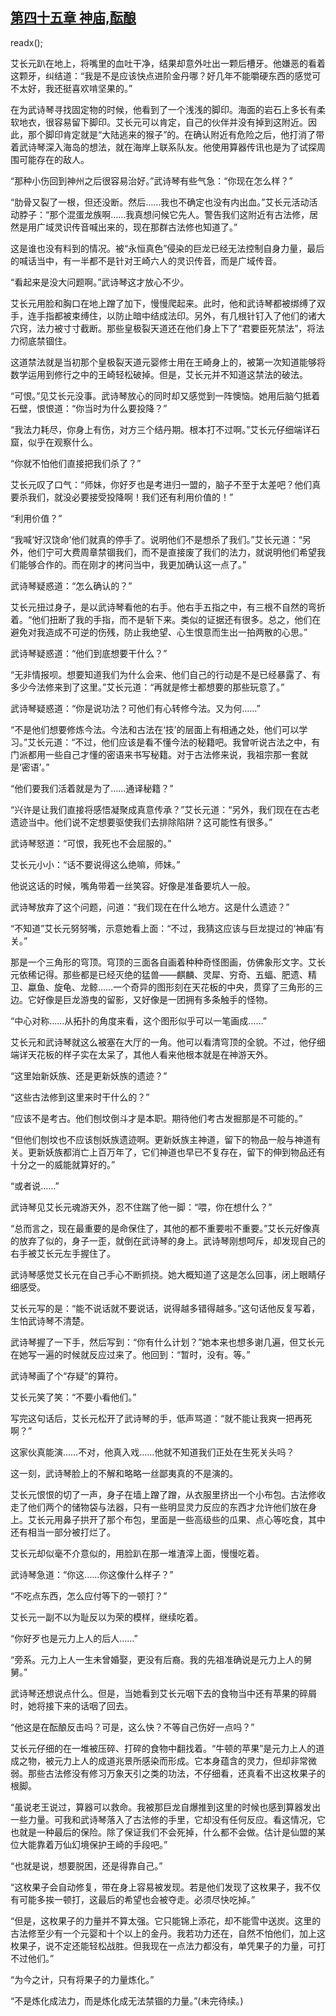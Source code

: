 ## [第四十五章 神庙,酝酿](https://www.xxbiquge.com/11_11207/9026704.html)
readx();

  艾长元趴在地上，将嘴里的血吐干净，结果却意外吐出一颗后槽牙。他嫌恶的看着这颗牙，纠结道：“我是不是应该快点进阶金丹哪？好几年不能嚼硬东西的感觉可不太好，我还挺喜欢啃坚果的。”

  在为武诗琴寻找固定物的时候，他看到了一个浅浅的脚印。海面的岩石上多长有柔软地衣，很容易留下脚印。艾长元可以肯定，自己的伙伴并没有掉到这附近。因此，那个脚印肯定就是“大陆逃来的猴子”的。在确认附近有危险之后，他打消了带着武诗琴深入海岛的想法，就在海岸上联系队友。他使用算器传讯也是为了试探周围可能存在的敌人。

  “那种小伤回到神州之后很容易治好。”武诗琴有些气急：“你现在怎么样？”

  “肋骨又裂了一根，但还没断。然后……我也不确定也没有内出血。”艾长元活动活动脖子：“那个混蛋龙族啊……我真想问候它先人。警告我们这附近有古法修，居然是用广域灵识传音喊出来的，现在那群古法修也知道了。”

  这是谁也没有料到的情况。被“永恒真色”侵染的巨龙已经无法控制自身力量，最后的喊话当中，有一半都不是针对王崎六人的灵识传音，而是广域传音。

  “看起来是没大问题啊。”武诗琴这才放心不少。

  艾长元用脸和胸口在地上蹭了加下，慢慢爬起来。此时，他和武诗琴都被绑缚了双手，连手指都被束缚住，以防止暗中结成法印。另外，有几根针钉入了他们的诸大穴窍，法力被寸寸截断。那些皇极裂天道还在他们身上下了“君要臣死禁法”，将法力彻底禁锢住。

  这道禁法就是当初那个皇极裂天道元婴修士用在王崎身上的，被第一次知道能够将数学运用到修行之中的王崎轻松破掉。但是，艾长元并不知道这禁法的破法。

  “可恨。”见艾长元没事。武诗琴放心的同时却又感觉到一阵懊恼。她用后脑勺抵着石壁，恨恨道：“你当时为什么要投降？”

  “我法力耗尽，你身上有伤，对方三个结丹期。根本打不过啊。”艾长元仔细端详石窟，似乎在观察什么。

  “你就不怕他们直接把我们杀了？”

  艾长元叹了口气：“师妹，你好歹也是考进归一盟的，脑子不至于太差吧？他们真要杀我们，就没必要接受投降啊！我们还有利用价值的！”

  “利用价值？”

  “我喊‘好汉饶命’他们就真的停手了。说明他们不是想杀了我们。”艾长元道：“另外，他们宁可大费周章禁锢我们，而不是直接废了我们的法力，就说明他们希望我们能够合作的。而在刚才的拷问当中，我更加确认这一点了。”

  武诗琴疑惑道：“怎么确认的？”

  艾长元扭过身子，是以武诗琴看他的右手。他右手五指之中，有三根不自然的弯折着。“他们扭断了我的手指，而不是斩下来。类似的证据还有很多。总之，他们在避免对我造成不可逆的伤残，防止我绝望、心生恨意而生出一拍两散的心思。”

  武诗琴疑惑道：“他们到底想要干什么？”

  “无非情报呗。想要知道我们为什么会来、他们自己的行动是不是已经暴露了、有多少今法修来到了这里。”艾长元道：“再就是修士都想要的那些玩意了。”

  武诗琴疑惑道：“你是说功法？可他们有心转修今法。又为何……”

  “不是他们想要修炼今法。今法和古法在‘技’的层面上有相通之处，他们可以学习。”艾长元道：“不过，他们应该是看不懂今法的秘籍吧。我曾听说古法之中，有门派都用一些自己才懂的密语来书写秘籍。对于古法修来说，我祖宗那一套就是‘密语’。”

  “他们要我们活着就是为了……通译秘籍？”

  “兴许是让我们直接将感悟凝聚成真意传承？”艾长元道：“另外，我们现在在古老遗迹当中。他们说不定想要驱使我们去排除陷阱？这可能性有很多。”

  武诗琴怒道：“可恨，我死也不会屈服的。”

  艾长元小小：“话不要说得这么绝嘛，师妹。”

  他说这话的时候，嘴角带着一丝笑容。好像是准备要坑人一般。

  武诗琴放弃了这个问题，问道：“我们现在在什么地方。这是什么遗迹？”

  “不知道”艾长元努努嘴，示意她看上面：“不过，我猜这应该与巨龙提过的‘神庙’有关。”

  那是一个三角形的穹顶。穹顶的三面各自画着种种奇怪图画，仿佛象形文字。艾长元依稀记得。那些都是已经灭绝的猛兽——麒麟、灵犀、穷奇、五蝠、肥遗、精卫、蠃鱼、旋龟、龙鲸……一个奇异的图形刻在天花板的中央，贯穿了三角形的三边。它好像是巨龙游曳的留影，又好像是一团拥有多条触手的怪物。

  “中心对称……从拓扑的角度来看，这个图形似乎可以一笔画成……”

  艾长元和武诗琴就这么被塞在大厅的一角。他可以看清穹顶的全貌。不过，他仔细端详天花板的样子实在太呆了，其他人看来他根本就是在神游天外。

  “这里始新妖族、还是更新妖族的遗迹？”

  “这些古法修到这里来时干什么的？”

  “应该不是考古。他们刨坟倒斗才是本职。期待他们考古发掘那是不可能的。”

  “但他们刨坟也不应该刨妖族遗迹啊。更新妖族主神道，留下的物品一般与神道有关。更新妖族都消亡上百万年了，它们神道也早已不复存在，留下的伸到物品还有十分之一的威能就算好的。”

  “或者说……”

  武诗琴见艾长元魂游天外，忍不住踹了他一脚：“喂，你在想什么？”

  “总而言之，现在最重要的是命保住了，其他的都不重要啦不重要。”艾长元好像真的放弃了似的，身子一歪，就倒在武诗琴的身上。武诗琴刚想呵斥，却发现自己的右手被艾长元左手握住了。

  武诗琴感觉艾长元在自己手心不断抓挠。她大概知道了这是怎么回事，闭上眼睛仔细感受。

  艾长元写的是：“能不说话就不要说话，说得越多错得越多。”这句话他反复写着，生怕武诗琴不清楚。

  武诗琴握了一下手，然后写到：“你有什么计划？”她本来也想多谢几遍，但艾长元在她写一遍的时候就反应过来了。他回到：“暂时，没有。等。”

  武诗琴画了个“存疑”的算符。

  艾长元笑了笑：“不要小看他们。”

  写完这句话后，艾长元松开了武诗琴的手，低声骂道：“就不能让我爽一把再死啊？”

  这家伙真能演……不对，他真入戏……他就不知道我们正处在生死关头吗？

  这一刻，武诗琴脸上的不解和略略一丝鄙夷真的不是演的。

  艾长元恨恨的切了一声，身子在墙上蹭了蹭，从衣服里挤出一个小布包。古法修收走了他们两个的储物袋与法器，只有一些明显灵力反应的东西才允许他们放在身上。艾长元用鼻子拱开了那个布包，里面是一些高级些的瓜果、点心等吃食，其中还有相当一部分被打烂了。

  艾长元却似毫不介意似的，用脸趴在那一堆渣滓上面，慢慢吃着。

  武诗琴急道：“你这……你这像什么样子？”

  “不吃点东西，怎么应付等下的一顿打？”

  艾长元一副不以为耻反以为荣的模样，继续吃着。

  “你好歹也是元力上人的后人……”

  “旁系。元力上人一生未曾婚娶，更没有后裔。我的先祖准确说是元力上人的舅舅。”

  武诗琴还想说点什么。但是，当她看到艾长元咽下去的食物当中还有苹果的碎屑时，她将接下来的话咽了回去。

  “他这是在酝酿反击吗？可是，这么快？不等自己伤好一点吗？”

  艾长元仔细的在一堆被压碎、打碎的食物中翻找着。“牛顿的苹果”是元力上人的道成之物，被元力上人的成道兆景所感染而形成。它本身蕴含的灵力，但却非常微弱。那些古法修没有修习万象天引之类的功法，不仔细看，还真看不出这枚果子的根脚。

  “虽说老王说过，算器可以救命。我被那巨龙自爆推到这里的时候也感到算器发出一些力量。可我和武诗琴落入了古法修的手里，它却没有任何反应。看这情况，它也就是一种最后的保险。除了保证我们不会死掉，什么都不会做。估计是仙盟的某位大能靠着万仙幻境保护王崎的手段吧。”

  “也就是说，想要脱困，还是得靠自己。”

  “这枚果子会自动修复，带在身上容易被发现。若是他们发现了这枚果子，我不仅有可能多挨一顿打，这最后的希望也会被夺走。必须尽快吃掉。”

  “但是，这枚果子的力量并不算太强。它只能锦上添花，却不能雪中送炭。这里的古法修至少有一个元婴和十个以上的金丹。我若功力还在，自然不怕他们，加上这枚果子，说不定还能轻松战胜。但我现在一点法力都没有，单凭果子的力量，可打不过他们。”

  “为今之计，只有将果子的力量炼化。”

  “不是炼化成法力，而是炼化成无法禁锢的力量。”(未完待续。)
